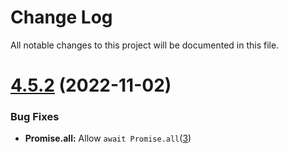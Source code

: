 # Change Log

All notable changes to this project will be documented in this file.

# [4.5.2](https://github.com/typescript-eslint/typescript-eslint/compare/v5.41.0...v5.42.0) (2022-11-02)

### Bug Fixes

- **Promise.all:** Allow `await Promise.all`([3](https://github.com/edsbuildings/eslint-plugin-async-promise/commit/b80475d3d495ba87eb641d166c56b55c9171f4c2))
